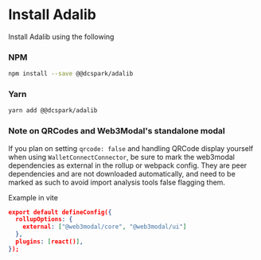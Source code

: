 # Install Adalib

Install Adalib using the following

### NPM
```bash
npm install --save @@dcspark/adalib
```

### Yarn
```bash
yarn add @@dcspark/adalib
```

### Note on QRCodes and Web3Modal's standalone modal
If you plan on setting `qrcode: false` and handling QRCode display yourself when
using `WalletConnectConnector`, be sure to mark the web3modal dependencies as external in the rollup or webpack config.
They are peer dependencies and are not downloaded automatically, and need to be
marked as such to avoid import analysis tools false flagging them.

Example in vite
```json
export default defineConfig({
  rollupOptions: {
    external: ["@web3modal/core", "@web3modal/ui"]
  },
  plugins: [react()],
});

```
